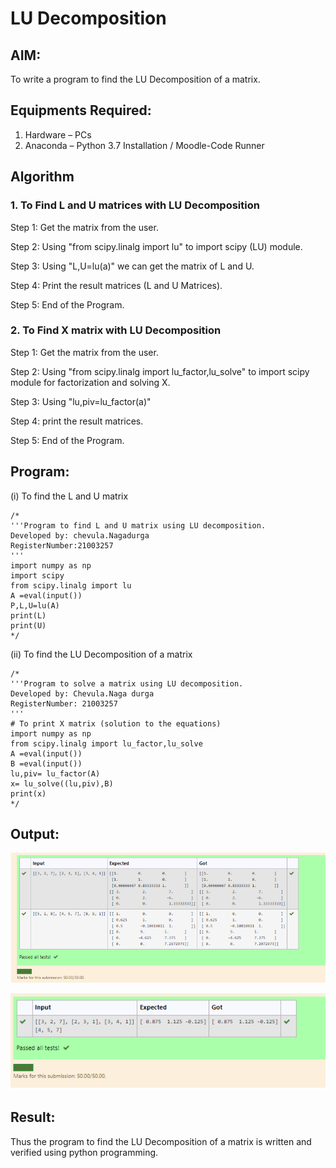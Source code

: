 # LU Decomposition 

## AIM:
To write a program to find the LU Decomposition of a matrix.

## Equipments Required:
1. Hardware – PCs
2. Anaconda – Python 3.7 Installation / Moodle-Code Runner

## Algorithm
### 1. To Find L and U matrices with LU Decomposition
Step 1: Get the matrix from the user.

Step 2: Using "from scipy.linalg import lu" to import scipy (LU) module.

Step 3: Using "L,U=lu(a)" we can get the matrix of L and U.

Step 4: Print the result matrices (L and U Matrices).

Step 5: End of the Program.


### 2. To Find X matrix with LU Decomposition
Step 1: Get the matrix from the user.

Step 2: Using "from scipy.linalg import lu_factor,lu_solve" to import scipy module for factorization and solving X.

Step 3: Using "lu,piv=lu_factor(a)" 

Step 4: print the result matrices.

Step 5: End of the Program.

## Program:
(i) To find the L and U matrix
```
/*
'''Program to find L and U matrix using LU decomposition.
Developed by: chevula.Nagadurga
RegisterNumber:21003257 
'''
import numpy as np
import scipy
from scipy.linalg import lu
A =eval(input())
P,L,U=lu(A)
print(L)
print(U)
*/
```
(ii) To find the LU Decomposition of a matrix
```
/*
'''Program to solve a matrix using LU decomposition.
Developed by: Chevula.Naga durga
RegisterNumber: 21003257
'''
# To print X matrix (solution to the equations)
import numpy as np
from scipy.linalg import lu_factor,lu_solve
A =eval(input())
B =eval(input())
lu,piv= lu_factor(A)
x= lu_solve((lu,piv),B)
print(x)
*/
```

## Output:
![lu decomposition](https://github.com/Nagadurg/LU-Decomposition/blob/f33b82974a062caacac21c2dd144e89aa4dd1ded/ss1.PNG)

![lu decomposition](https://github.com/Nagadurg/LU-Decomposition/blob/f33b82974a062caacac21c2dd144e89aa4dd1ded/ss2.PNG)

## Result:
Thus the program to find the LU Decomposition of a matrix is written and verified using python programming.

